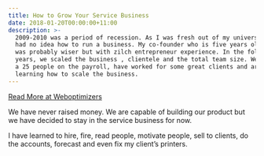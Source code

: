 ```yaml
---
title: How to Grow Your Service Business
date: 2018-01-20T00:00:00+11:00
description: >-
  2009-2010 was a period of recession. As I was fresh out of my university, I
  had no idea how to run a business. My co-founder who is five years older to me
  was probably wiser but with zilch entrepreneur experience. In the following 5+
  years, we scaled the business , clientele and the total team size. We now have
  a 25 people on the payroll, have worked for some great clients and are
  learning how to scale the business.
---
```

[Read More at Weboptimizers](https://www.weboptimizers.com.au/grow-service-business/)

We have never raised money. We are capable of building our product but we have decided to stay in the service business for now.

I have learned to hire, fire, read people, motivate people, sell to clients, do the accounts, forecast and even fix my client’s printers.
